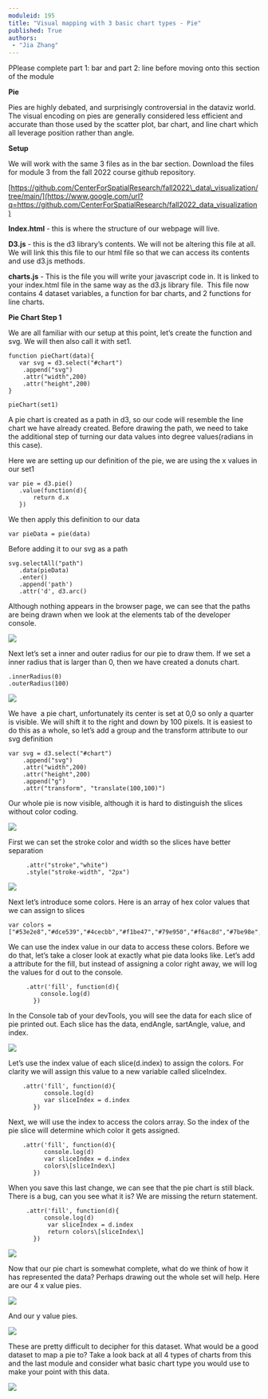 ```yaml
---
moduleid: 195
title: "Visual mapping with 3 basic chart types - Pie"
published: True
authors:
 - "Jia Zhang"
---
```


PPlease complete part 1: bar and part 2: line before moving onto this section of the module

**Pie**

Pies are highly debated, and surprisingly controversial in the dataviz world. The visual encoding on pies are generally considered less efficient and accurate than those used by the scatter plot, bar chart, and line chart which all leverage position rather than angle.

**Setup**

We will work with the same 3 files as in the bar section. Download the files for module 3 from the fall 2022 course github repository.

[https://github.com/CenterForSpatialResearch/fall2022\_data\_visualization/tree/main/](https://www.google.com/url?q=https://github.com/CenterForSpatialResearch/fall2022_data_visualization)

**Index.html** - this is where the structure of our webpage will live.

**D3.js** - this is the d3 library’s contents. We will not be altering this file at all. We will link this this file to our html file so that we can access its contents and use d3.js methods.

**charts.js** - This is the file you will write your javascript code in. It is linked to your index.html file in the same way as the d3.js library file.  This file now contains 4 dataset variables, a function for bar charts, and 2 functions for line charts.

**Pie Chart Step 1**

We are all familiar with our setup at this point, let’s create the function and svg. We will then also call it with set1.

    function pieChart(data){
       var svg = d3.select("#chart")
        .append("svg")
        .attr("width",200)
        .attr("height",200)
    }

    pieChart(set1)

A pie chart is created as a path in d3, so our code will resemble the line chart we have already created. Before drawing the path, we need to take the additional step of turning our data values into degree values(radians in this case).

Here we are setting up our definition of the pie, we are using the x values in our set1

    var pie = d3.pie()
       .value(function(d){
           return d.x
       })

We then apply this definition to our data

    var pieData = pie(data)

Before adding it to our svg as a path

    svg.selectAll("path")
       .data(pieData)
       .enter()
       .append('path')
       .attr('d', d3.arc()

Although nothing appears in the browser page, we can see that the paths are being drawn when we look at the elements tab of the developer console.

![](images/3-3-image8.png)

Next let’s set a inner and outer radius for our pie to draw them. If we set a inner radius that is larger than 0, then we have created a donuts chart.

    .innerRadius(0)
    .outerRadius(100)

![](images/3-3-image4.png)

We have  a pie chart, unfortunately its center is set at 0,0 so only a quarter is visible. We will shift it to the right and down by 100 pixels. It is easiest to do this as a whole, so let’s add a group and the transform attribute to our svg definition

    var svg = d3.select("#chart")
        .append("svg")
        .attr("width",200)
        .attr("height",200)
        .append("g")
        .attr("transform", "translate(100,100)")  

Our whole pie is now visible, although it is hard to distinguish the slices without color coding.

![](images/3-3-image7.png)

First we can set the stroke color and width so the slices have better separation

         .attr("stroke","white")
         .style("stroke-width", "2px")

![](images/3-3-image3.png)

Next let’s introduce some colors. Here is an array of hex color values that we can assign to slices

    var colors = ["#53e2e8","#dce539","#4cecbb","#f1be47","#79e950","#f6ac8d","#7be98e","#e5d17c","#8ce1af","#d6db66","#c2e596","#b4e462"]

We can use the index value in our data to access these colors. Before we do that, let’s take a closer look at exactly what pie data looks like. Let’s add a attribute for the fill, but instead of assigning a color right away, we will log the values for d out to the console.

         .attr('fill', function(d){
             console.log(d)
           })

In the Console tab of your devTools, you will see the data for each slice of pie printed out. Each slice has the data, endAngle, sartAngle, value, and index.

![](images/3-3-image6.png)

Let’s use the index value of each slice(d.index) to assign the colors. For clarity we will assign this value to a new variable called sliceIndex.

        .attr('fill', function(d){
              console.log(d)
              var sliceIndex = d.index
           })

Next, we will use the index to access the colors array. So the index of the pie slice will determine which color it gets assigned.

        .attr('fill', function(d){
              console.log(d)
              var sliceIndex = d.index
              colors\[sliceIndex\]
           })

When you save this last change, we can see that the pie chart is still black. There is a bug, can you see what it is? We are missing the return statement.

         .attr('fill', function(d){
              console.log(d)
               var sliceIndex = d.index
               return colors\[sliceIndex\]
           })

![](images/3-3-image9.png)

Now that our pie chart is somewhat complete, what do we think of how it has represented the data? Perhaps drawing out the whole set will help. Here are our 4 x value pies.

![](images/3-3-image1.png)

And our y value pies.

![](images/3-3-image5.png)

These are pretty difficult to decipher for this dataset. What would be a good dataset to map a pie to? Take a look back at all 4 types of charts from this and the last module and consider what basic chart type you would use to make your point with this data.

![](images/3-3-image2.png)
